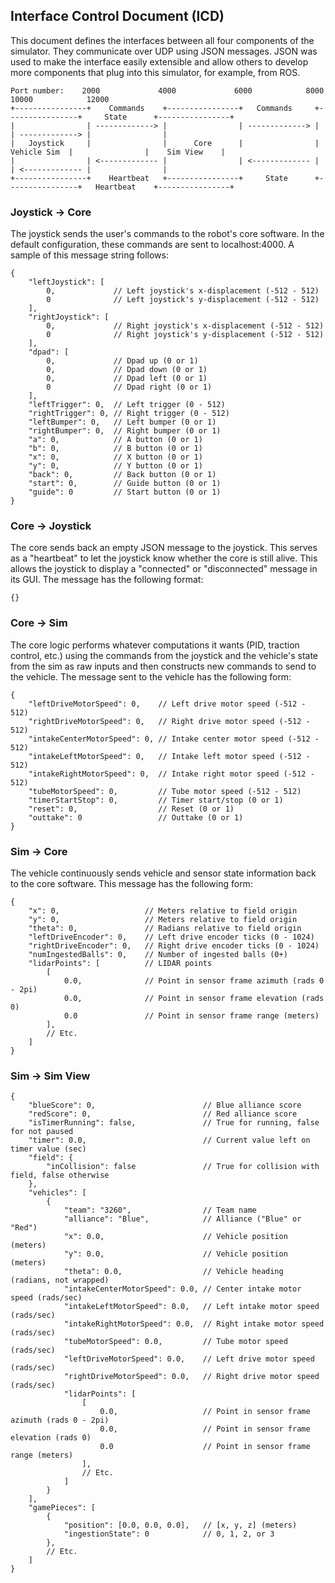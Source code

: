 ## Interface Control Document (ICD) ##
This document defines the interfaces between all four components of the simulator. They communicate over UDP using JSON
messages. JSON was used to make the interface easily extensible and allow others to develop more components that plug
into this simulator, for example, from ROS.

```
Port number:    2000             4000             6000            8000             10000            12000
+----------------+    Commands    +----------------+   Commands     +----------------+     State      +----------------+
|                | -------------> |                | -------------> |                | -------------> |                |
|   Joystick     |                |      Core      |                |   Vehicle Sim  |                |    Sim View    |
|                | <------------- |                | <------------- |                | <------------- |                |
+----------------+    Heartbeat   +----------------+     State      +----------------+   Heartbeat    +----------------+
```

### Joystick -> Core ###
The joystick sends the user's commands to the robot's core software. In the default configuration, these commands are
sent to localhost:4000. A sample of this message string follows:
```json5
{
    "leftJoystick": [
        0,             // Left joystick's x-displacement (-512 - 512)
        0              // Left joystick's y-displacement (-512 - 512)
    ],
    "rightJoystick": [
        0,             // Right joystick's x-displacement (-512 - 512)
        0              // Right joystick's y-displacement (-512 - 512)
    ],
    "dpad": [
        0,             // Dpad up (0 or 1)
        0,             // Dpad down (0 or 1)
        0,             // Dpad left (0 or 1)
        0              // Dpad right (0 or 1)
    ],
    "leftTrigger": 0,  // Left trigger (0 - 512)
    "rightTrigger": 0, // Right trigger (0 - 512)
    "leftBumper": 0,   // Left bumper (0 or 1)
    "rightBumper": 0,  // Right bumper (0 or 1)
    "a": 0,            // A button (0 or 1)
    "b": 0,            // B button (0 or 1)
    "x": 0,            // X button (0 or 1)
    "y": 0,            // Y button (0 or 1)
    "back": 0,         // Back button (0 or 1)
    "start": 0,        // Guide button (0 or 1)
    "guide": 0         // Start button (0 or 1)
}
```

### Core -> Joystick ###
The core sends back an empty JSON message to the joystick. This serves as a "heartbeat" to let the joystick know whether
the core is still alive. This allows the joystick to display a "connected" or "disconnected" message in its
GUI. The message has the following format:
```json5
{}
```

### Core -> Sim ###
The core logic performs whatever computations it wants (PID, traction control, etc.) using the commands from the
joystick and the vehicle's state from the sim as raw inputs and then constructs new commands to send to the vehicle. The
message sent to the vehicle has the following form:
```json5
{
    "leftDriveMotorSpeed": 0,    // Left drive motor speed (-512 - 512)
    "rightDriveMotorSpeed": 0,   // Right drive motor speed (-512 - 512)
    "intakeCenterMotorSpeed": 0, // Intake center motor speed (-512 - 512)
    "intakeLeftMotorSpeed": 0,   // Intake left motor speed (-512 - 512)
    "intakeRightMotorSpeed": 0,  // Intake right motor speed (-512 - 512)
    "tubeMotorSpeed": 0,         // Tube motor speed (-512 - 512)
    "timerStartStop": 0,         // Timer start/stop (0 or 1)
    "reset": 0,                  // Reset (0 or 1)
    "outtake": 0                 // Outtake (0 or 1)
}
```

### Sim -> Core ###
The vehicle continuously sends vehicle and sensor state information back to the core software. This message has the
following form:
```json5
{
    "x": 0,                   // Meters relative to field origin
    "y": 0,                   // Meters relative to field origin
    "theta": 0,               // Radians relative to field origin
    "leftDriveEncoder": 0,    // Left drive encoder ticks (0 - 1024)
    "rightDriveEncoder": 0,   // Right drive encoder ticks (0 - 1024)
    "numIngestedBalls": 0,    // Number of ingested balls (0+)
    "lidarPoints": [          // LIDAR points
        [
            0.0,              // Point in sensor frame azimuth (rads 0 - 2pi)
            0.0,              // Point in sensor frame elevation (rads 0)
            0.0               // Point in sensor frame range (meters)
        ],
        // Etc.
    ]
}
```

### Sim -> Sim View ###
```json5
{
    "blueScore": 0,                        // Blue alliance score
    "redScore": 0,                         // Red alliance score
    "isTimerRunning": false,               // True for running, false for not paused
    "timer": 0.0,                          // Current value left on timer value (sec)
    "field": {
        "inCollision": false               // True for collision with field, false otherwise
    },
    "vehicles": [
        {
            "team": "3260",                // Team name
            "alliance": "Blue",            // Alliance ("Blue" or "Red")
            "x": 0.0,                      // Vehicle position (meters)
            "y": 0.0,                      // Vehicle position (meters)
            "theta": 0.0,                  // Vehicle heading (radians, not wrapped)
            "intakeCenterMotorSpeed": 0.0, // Center intake motor speed (rads/sec)
            "intakeLeftMotorSpeed": 0.0,   // Left intake motor speed (rads/sec)
            "intakeRightMotorSpeed": 0.0,  // Right intake motor speed (rads/sec)
            "tubeMotorSpeed": 0.0,         // Tube motor speed (rads/sec)
            "leftDriveMotorSpeed": 0.0,    // Left drive motor speed (rads/sec)
            "rightDriveMotorSpeed": 0.0,   // Right drive motor speed (rads/sec)
            "lidarPoints": [
                [
                    0.0,                   // Point in sensor frame azimuth (rads 0 - 2pi)
                    0.0,                   // Point in sensor frame elevation (rads 0)
                    0.0                    // Point in sensor frame range (meters)
                ],
                // Etc.
            ]
        }
    ],
    "gamePieces": [
        {
            "position": [0.0, 0.0, 0.0],   // [x, y, z] (meters)
            "ingestionState": 0            // 0, 1, 2, or 3
        },
        // Etc.
    ]
}
```
